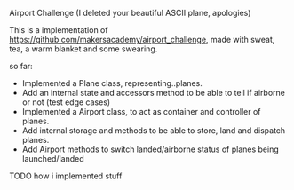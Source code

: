 Airport Challenge
(I deleted your beautiful ASCII plane, apologies)

This is a implementation of https://github.com/makersacademy/airport_challenge, made with sweat, tea, a warm blanket and some swearing.

so far:
- Implemented a Plane class, representing..planes.
- Add an internal state and accessors method to be able to tell if airborne or not (test edge cases)
- Implemented a Airport class, to act as container and controller of planes.
- Add internal storage and methods to be able to store, land and dispatch planes.
- Add Airport methods to switch landed/airborne status of planes being launched/landed

TODO how i implemented stuff
